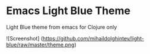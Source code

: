 # Emacs Light Blue Theme

Light Blue theme from emacs for Clojure only

![Screenshot] (https://github.com/mihaildolghintev/light-blue/raw/master/theme.png)